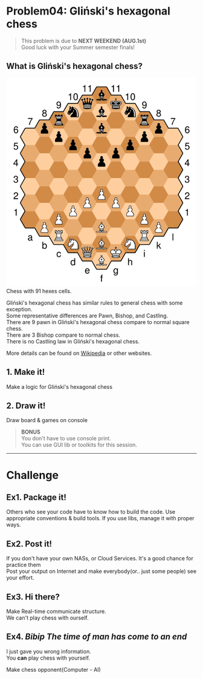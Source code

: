 # Problem04: Gliński's hexagonal chess

>This problem is due to **NEXT WEEKEND (AUG.1st)**<br/>
>Good luck with your Summer semester finals!


## What is Gliński's hexagonal chess?

![Gliński's hexagonal chess](./img/660px-Hexagonal_chess.svg.png)
Chess with 91 hexes cells.

Gliński's hexagonal chess has similar rules to general chess with some exception.<br/>
Some representative differences are Pawn, Bishop, and Castling. <br/>
There are 9 pawn in Gliński's hexagonal chess compare to normal square chess.<br/>
There are 3 Bishop compare to normal chess.<br/>
There is no Castling law in Gliński's hexagonal chess.

More details can be found on [Wikipedia](https://en.wikipedia.org/wiki/Hexagonal_chess) or other websites.

## 1. Make it!

Make a logic for Gliński's hexagonal chess

## 2. Draw it!

Draw board & games on console

>**BONUS**<br/>
>You don't have to use console print.<br/>
>You can use GUI lib or toolkits for this session.

---
# Challenge

## Ex1. Package it!

Others who see your code have to know how to build the code. Use appropriate conventions & build tools. If you use libs, manage it with proper ways.

## Ex2. Post it!

If you don't have your own NASs, or Cloud Services. It's a good chance for practice them<br/>
Post your output on Internet and make everybody(or.. just some people) see your effort.

## Ex3. Hi there?

Make Real-time communicate structure.<br/>
We can't play chess with ourself.

## Ex4. _Bibip The time of man has come to an end_

I just gave you wrong information.<br/>
You **can** play chess with yourself.

Make chess opponent(Computer - AI)
